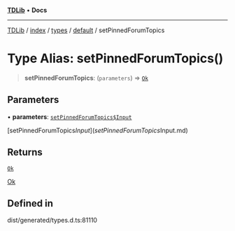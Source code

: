 [**TDLib**](../../../../../../README.md) • **Docs**

***

[TDLib](../../../../../../modules.md) / [index](../../../../../README.md) / [types](../../../README.md) / [default](../README.md) / setPinnedForumTopics

# Type Alias: setPinnedForumTopics()

> **setPinnedForumTopics**: (`parameters`) => [`Ok`](Ok.md)

## Parameters

• **parameters**: [`setPinnedForumTopics$Input`](setPinnedForumTopics$Input.md)

[setPinnedForumTopics$Input](setPinnedForumTopics$Input.md)

## Returns

[`Ok`](Ok.md)

[Ok](Ok.md)

## Defined in

dist/generated/types.d.ts:81110
